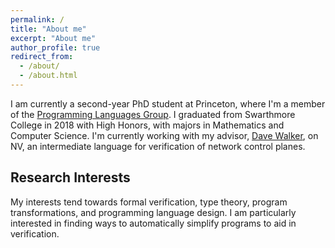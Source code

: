 ```yaml
---
permalink: /
title: "About me"
excerpt: "About me"
author_profile: true
redirect_from: 
  - /about/
  - /about.html
---
```


I am currently a second-year PhD student at Princeton, where I'm a member of the [Programming Languages Group](https://pl.cs.princeton.edu/). I graduated from Swarthmore College in 2018 with High Honors, with majors in Mathematics and Computer Science. I'm currently working with my advisor, [Dave Walker](https://www.cs.princeton.edu/~dpw/), on NV, an intermediate language for verification of network control planes.

## Research Interests

My interests tend towards formal verification, type theory, program transformations, and programming language design. I am particularly interested in finding ways to automatically simplify programs to aid in verification.
